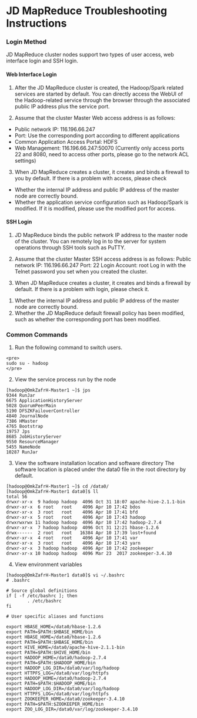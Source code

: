 # JD MapReduce Troubleshooting Instructions

### Login Method
JD MapReduce cluster nodes support two types of user access, web interface login and SSH login.

#### Web Interface Login

1. After the JD MapReduce cluster is created, the Hadoop/Spark related services are started by default. You can directly access the WebUI of the Hadoop-related service through the browser through the associated public IP address plus the service port.

2. Assume that the cluster Master Web access address is as follows:
* Public network IP: 116.196.66.247
* Port: Use the corresponding port according to different applications
* Common Application Access Portal: HDFS 
* Web Management: 116.196.66.247:50070 
 (Currently only access ports 22 and 8080, need to access other ports, please go to the network ACL settings)

3. When JD MapReduce creates a cluster, it creates and binds a firewall to you by default. If there is a problem with access, please check
* Whether the internal IP address and public IP address of the master node are correctly bound.
* Whether the application service configuration such as Hadoop/Spark is modified. If it is modified, please use the modified port for access. 

#### SSH Login 

1. JD MapReduce binds the public network IP address to the master node of the cluster. You can remotely log in to the server for system operations through SSH tools such as PuTTY.

2. Assume that the cluster Master SSH access address is as follows:
Public network IP: 116.196.66.247
Port: 22
Login Account: root
Log in with the Telnet password you set when you created the cluster. 

3. When JD MapReduce creates a cluster, it creates and binds a firewall by default. If there is a problem with login, please check it.

1) Whether the internal IP address and public IP address of the master node are correctly bound. 
2) Whether the JD MapReduce default firewall policy has been modified, such as whether the corresponding port has been modified.

###  Common Commands

1. Run the following command to switch users.
```
<pre>
sudo su - hadoop
</pre>
```

2. View the service process run by the node
```
[hadoop@OmkZafrH-Master1 ~]$ jps
9344 RunJar
6675 ApplicationHistoryServer
5028 QuorumPeerMain
5190 DFSZKFailoverController
4840 JournalNode
7386 HMaster
4765 Bootstrap
19757 Jps
8685 JobHistoryServer
9550 ResourceManager
5455 NameNode
10287 RunJar
```

3. View the software installation location and software directory
The software location is placed under the data0 file in the root directory by default.
```
[hadoop@OmkZafrH-Master1 ~]$ cd /data0/
[hadoop@OmkZafrH-Master1 data0]$ ll
total 56
drwxr-xr-x  9 hadoop hadoop  4096 Oct 31 18:07 apache-hive-2.1.1-bin
drwxr-xr-x  6 root   root    4096 Apr 10 17:42 bdos
drwxr-xr-x  3 root   root    4096 Apr 10 17:41 bfd
drwxr-xr-x  5 root   root    4096 Apr 10 17:43 hadoop
drwxrwxrwx 11 hadoop hadoop  4096 Apr 10 17:42 hadoop-2.7.4
drwxr-xr-x  7 hadoop hadoop  4096 Oct 31 12:21 hbase-1.2.6
drwx------  2 root   root   16384 Apr 10 17:39 lost+found
drwxr-xr-x  4 root   root    4096 Apr 10 17:41 var
drwxr-xr-x  3 root   root    4096 Apr 10 17:43 yarn
drwxr-xr-x  3 hadoop hadoop  4096 Apr 10 17:42 zookeeper
drwxr-xr-x 10 hadoop hadoop  4096 Mar 23  2017 zookeeper-3.4.10
```

4. View environment variables
```
[hadoop@OmkZafrH-Master1 data0]$ vi ~/.bashrc
# .bashrc

# Source global definitions
if [ -f /etc/bashrc ]; then
        . /etc/bashrc
fi

# User specific aliases and functions

export HBASE_HOME=/data0/hbase-1.2.6
export PATH=$PATH:$HBASE_HOME/bin
export HBASE_HOME=/data0/hbase-1.2.6
export PATH=$PATH:$HBASE_HOME/bin
export HIVE_HOME=/data0/apache-hive-2.1.1-bin
export PATH=$PATH:$HIVE_HOME/bin
export HADOOP_HOME=/data0/hadoop-2.7.4
export PATH=$PATH:$HADOOP_HOME/bin
export HADOOP_LOG_DIR=/data0/var/log/hadoop
export HTTPFS_LOG=/data0/var/log/httpfs
export HADOOP_HOME=/data0/hadoop-2.7.4
export PATH=$PATH:$HADOOP_HOME/bin
export HADOOP_LOG_DIR=/data0/var/log/hadoop
export HTTPFS_LOG=/data0/var/log/httpfs
export ZOOKEEPER_HOME=/data0/zookeeper-3.4.10
export PATH=$PATH:$ZOOKEEPER_HOME/bin
export ZOO_LOG_DIR=/data0/var/log/zookeeper-3.4.10     
```
